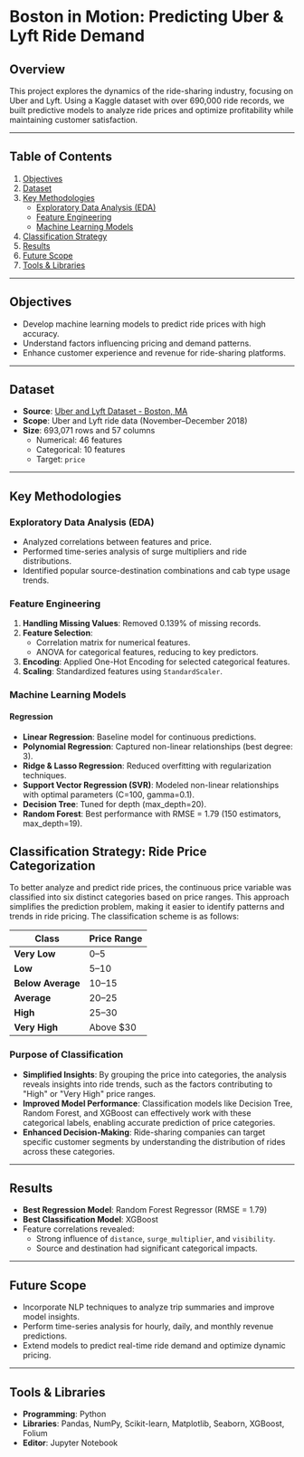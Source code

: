# Boston in Motion: Predicting Uber & Lyft Ride Demand

## Overview
This project explores the dynamics of the ride-sharing industry, focusing on Uber and Lyft. Using a Kaggle dataset with over 690,000 ride records, we built predictive models to analyze ride prices and optimize profitability while maintaining customer satisfaction.

---

## Table of Contents
1. [Objectives](#objectives)
2. [Dataset](#dataset)
3. [Key Methodologies](#key-methodologies)
    - [Exploratory Data Analysis (EDA)](#exploratory-data-analysis-eda)
    - [Feature Engineering](#feature-engineering)
    - [Machine Learning Models](#machine-learning-models)
4. [Classification Strategy](#classification-strategy-ride-price-categorization)
5. [Results](#results)
6. [Future Scope](#future-scope)
7. [Tools & Libraries](#tools--libraries)

---

## Objectives
- Develop machine learning models to predict ride prices with high accuracy.
- Understand factors influencing pricing and demand patterns.
- Enhance customer experience and revenue for ride-sharing platforms.

---

## Dataset
- **Source**: [Uber and Lyft Dataset - Boston, MA](https://www.kaggle.com/datasets/brllrb/uber-and-lyft-dataset-boston-ma/data)
- **Scope**: Uber and Lyft ride data (November–December 2018)
- **Size**: 693,071 rows and 57 columns
  - Numerical: 46 features
  - Categorical: 10 features
  - Target: `price`

---

## Key Methodologies
### Exploratory Data Analysis (EDA)
- Analyzed correlations between features and price.
- Performed time-series analysis of surge multipliers and ride distributions.
- Identified popular source-destination combinations and cab type usage trends.

### Feature Engineering
1. **Handling Missing Values**: Removed 0.139% of missing records.
2. **Feature Selection**: 
   - Correlation matrix for numerical features.
   - ANOVA for categorical features, reducing to key predictors.
3. **Encoding**: Applied One-Hot Encoding for selected categorical features.
4. **Scaling**: Standardized features using `StandardScaler`.

### Machine Learning Models
#### Regression
- **Linear Regression**: Baseline model for continuous predictions.
- **Polynomial Regression**: Captured non-linear relationships (best degree: 3).
- **Ridge & Lasso Regression**: Reduced overfitting with regularization techniques.
- **Support Vector Regression (SVR)**: Modeled non-linear relationships with optimal parameters (C=100, gamma=0.1).
- **Decision Tree**: Tuned for depth (max_depth=20).
- **Random Forest**: Best performance with RMSE = 1.79 (150 estimators, max_depth=19).

## Classification Strategy: Ride Price Categorization

To better analyze and predict ride prices, the continuous price variable was classified into six distinct categories based on price ranges. This approach simplifies the prediction problem, making it easier to identify patterns and trends in ride pricing. The classification scheme is as follows:

| **Class**        | **Price Range** |
|-------------------|-----------------|
| **Very Low**      | $0–$5           |
| **Low**           | $5–$10          |
| **Below Average** | $10–$15         |
| **Average**       | $20–$25         |
| **High**          | $25–$30         |
| **Very High**     | Above $30       |

### Purpose of Classification
- **Simplified Insights**: By grouping the price into categories, the analysis reveals insights into ride trends, such as the factors contributing to "High" or "Very High" price ranges.
- **Improved Model Performance**: Classification models like Decision Tree, Random Forest, and XGBoost can effectively work with these categorical labels, enabling accurate prediction of price categories.
- **Enhanced Decision-Making**: Ride-sharing companies can target specific customer segments by understanding the distribution of rides across these categories.

---

## Results
- **Best Regression Model**: Random Forest Regressor (RMSE = 1.79)
- **Best Classification Model**: XGBoost
- Feature correlations revealed:
  - Strong influence of `distance`, `surge_multiplier`, and `visibility`.
  - Source and destination had significant categorical impacts.

---

## Future Scope
- Incorporate NLP techniques to analyze trip summaries and improve model insights.
- Perform time-series analysis for hourly, daily, and monthly revenue predictions.
- Extend models to predict real-time ride demand and optimize dynamic pricing.

---

## Tools & Libraries
- **Programming**: Python
- **Libraries**: Pandas, NumPy, Scikit-learn, Matplotlib, Seaborn, XGBoost, Folium
- **Editor**: Jupyter Notebook

